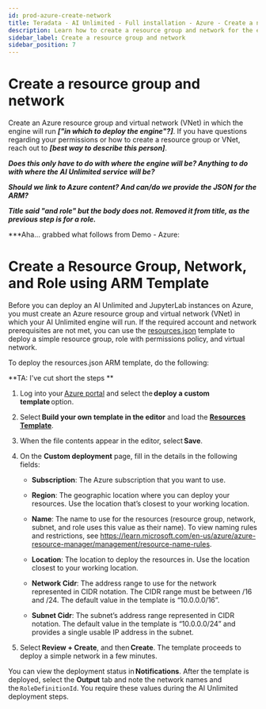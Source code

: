 ```yaml
---
id: prod-azure-create-network
title: Teradata - AI Unlimited - Full installation - Azure - Create a network using Azure Resource Manager (ARM)
description: Learn how to create a resource group and network for the engine's deployment. 
sidebar_label: Create a resource group and network
sidebar_position: 7
---
```


# Create a resource group and network

Create an Azure resource group and virtual network (VNet) in which the engine will run ***["in which to deploy the engine"?]***. If you have questions regarding your permissions or how to create a resource group or VNet, reach out to ***[best way to describe this person]***. 

***Does this only have to do with where the engine will be? Anything to do with where the AI Unlimited service will be?***

***Should we link to Azure content? And can/do we provide the JSON for the ARM?***

***Title said "and role" but the body does not. Removed it from title, as the previous step is for a role.***


***Aha... grabbed what follows from Demo - Azure:

# Create a Resource Group, Network, and Role using ARM Template 

Before you can deploy an AI Unlimited and JupyterLab instances on Azure, you must create an Azure resource group and virtual network (VNet) in which your AI Unlimited engine will run. If the required account and network prerequisites are not met, you can use the [resources.json](https://github.com/Teradata/ai-unlimited/blob/develop/deployments/azure/resources.json) template to deploy a simple resource group, role with permissions policy, and virtual network. 

To deploy the resources.json ARM template, do the following:

**TA: I've cut short the steps **

1. Log into your [Azure portal](https://portal.azure.com) and select the **deploy a custom template** option.

2. Select **Build your own template in the editor** and load the **[Resources Template](https://github.com/Teradata/ai-unlimited/blob/develop/deployments/azure/resources.json)**. 

3. When the file contents appear in the editor, select **Save**. 

4. On the **Custom deployment** page, fill in the details in the following fields: 

    - **Subscription**: The Azure subscription that you want to use. 

    - **Region**: The geographic location where you can deploy your resources. Use the location that’s closest to your working location. 

    - **Name**: The name to use for the resources (resource group, network, subnet, and role uses this value as their name). To view naming rules and restrictions, see https://learn.microsoft.com/en-us/azure/azure-resource-manager/management/resource-name-rules. 

    - **Location**: The location to deploy the resources in. Use the location closest to your working location. 

    - **Network Cidr**: The address range to use for the network represented in CIDR notation. The CIDR range must be between /16 and /24. The default value in the template is “10.0.0.0/16”. 

    - **Subnet Cidr**: The subnet’s address range represented in CIDR notation. The default value in the template is “10.0.0.0/24” and provides a single usable IP address in the subnet. 

5. Select **Review + Create**, and then **Create**. The template proceeds to deploy a simple network in a few minutes.  

You can view the deployment status in **Notifications**. After the template is deployed, select the **Output** tab and note the network names and the `RoleDefinitionId`. You require these values during the AI Unlimited deployment steps. 

